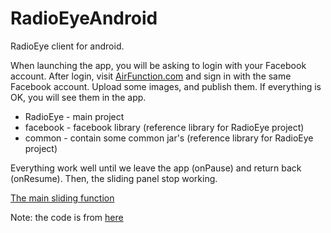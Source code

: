 RadioEyeAndroid
===============
RadioEye client for android.
 
When launching the app, you will be asking to login with your Facebook account.
After login, visit [AirFunction.com](http://airfunction.com/) and sign in with the same Facebook account.
Upload some images, and publish them. If everything is OK, you will see them in the app.


- RadioEye - main project
- facebook - facebook library (reference library for RadioEye project)
- common   - contain some common jar's (reference library for RadioEye project)


Everything work well until we leave the app (onPause) and return back (onResume).
Then, the sliding panel stop working.



[The main sliding function](https://github.com/yakirp/RadioEyeAndroid/blob/master/RadioEye/src/com/radioeye/ui/SlidingUpPanelLayout.java#L963-977)

Note: the code is from [here](https://github.com/umano/AndroidSlidingUpPanel)
 
 

